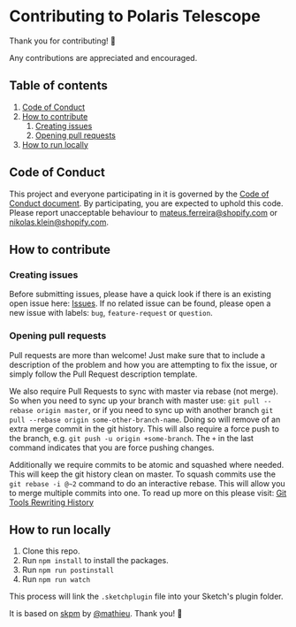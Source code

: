 # Contributing to Polaris Telescope

Thank you for contributing! :tada:

Any contributions are appreciated and encouraged.

## Table of contents

1. [Code of Conduct](code-of-conduct)
2. [How to contribute](how-to-contribute)
    1. [Creating issues](creating-issues)
    3. [Opening pull requests](opening-pull-requests)
4. [How to run locally](how-to-run-locally)

## Code of Conduct

This project and everyone participating in it is governed by the [Code of Conduct document](https://github.com/Shopify/draggable/blob/master/CODE_OF_CONDUCT.md).
By participating, you are expected to uphold this code. Please report unacceptable behaviour to mateus.ferreira@shopify.com or nikolas.klein@shopify.com.

## How to contribute

### Creating issues

Before submitting issues, please have a quick look if there is an existing open issue here: [Issues](https://github.com/Shopify/draggable/issues). If no related issue can be found,
please open a new issue with labels: `bug`, `feature-request` or `question`.

### Opening pull requests

Pull requests are more than welcome! Just make sure that to include a description of the problem and how you are attempting to fix the issue, or
simply follow the Pull Request description template.

We also require Pull Requests to sync with master via rebase (not merge). So when you need to sync up your branch with master use: `git pull --rebase origin master`,
or if you need to sync up with another branch `git pull --rebase origin some-other-branch-name`. Doing so will remove of an extra merge commit in the git history.
This will also require a force push to the branch, e.g. `git push -u origin +some-branch`. The `+` in the last command indicates that you are force pushing changes.

Additionally we require commits to be atomic and squashed where needed. This will keep the git history clean on master. To squash commits use the `git rebase -i @~2`
command to do an interactive rebase. This will allow you to merge multiple commits into one. To read up more on this please visit: [Git Tools Rewriting History](https://git-scm.com/book/en/v2/Git-Tools-Rewriting-History)

## How to run locally

1. Clone this repo.
2. Run `npm install` to install the packages.
3. Run `npm run postinstall`
4. Run `npm run watch`

This process will link the `.sketchplugin` file into your Sketch's plugin folder.

It is based on [skpm](https://github.com/skpm/skpm) by [@mathieu](https://github.com/mathieudutour). Thank you! 👏
